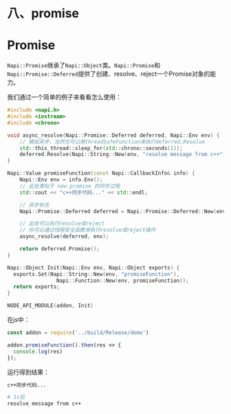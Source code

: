 # 八、promise

# Promise

`Napi::Promise`继承了`Napi::Object`类。`Napi::Promise`和`Napi::Promise::Deferred`提供了创建、resolve、reject一个Promise对象的能力。

我们通过一个简单的例子来看看怎么使用：

```c++
#include <napi.h>
#include <iostream>
#include <chrono>

void async_resolve(Napi::Promise::Deferred deferred, Napi::Env env) {
    // 模拟异步，当然也可以用threadSafeFunction来执行deferred.Resolve
    std::this_thread::sleep_for(std::chrono::seconds(1));
    deferred.Resolve(Napi::String::New(env, "resolve message from c++"));
}

Napi::Value promiseFunction(const Napi::CallbackInfo& info) {
    Napi::Env env = info.Env();
    // 此处类似于 new promise 的同步过程
    std::cout << "c++同步代码..." << std::endl;

    // 异步标志
    Napi::Promise::Deferred deferred = Napi::Promise::Deferred::New(env);

    // 此处可以执行resolve或reject
    // 你可以通过线程安全函数来执行resolve或reject操作
    async_resolve(deferred, env);

    return deferred.Promise();
}   

Napi::Object Init(Napi::Env env, Napi::Object exports) {
  exports.Set(Napi::String::New(env, "promiseFunction"),
                Napi::Function::New(env, promiseFunction));
  return exports;
}

NODE_API_MODULE(addon, Init)
```

在js中：

```javascript
const addon = require('../build/Release/demo')

addon.promiseFunction().then(res => {
  console.log(res)
});
```

运行得到结果：

```bash
c++同步代码...

# 1s后
resolve message from c++
```
